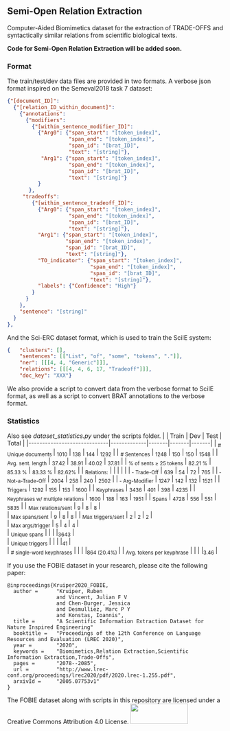 Semi-Open Relation Extraction
--

Computer-Aided Biomimetics dataset for the extraction of TRADE-OFFS and syntactically similar relations from scientific biological texts.

**Code for Semi-Open Relation Extraction will be added soon.**

### Format
The train/test/dev data files are provided in two formats. A verbose json format inspired on the Semeval2018 task 7 dataset:

```json
{"[document_ID]":
  {"[relation_ID_within_document]":
    {"annotations":
      {"modifiers":
        {"[within_sentence_modifier_ID]":
          {"Arg0": {"span_start": "[token_index]",
                    "span_end": "[token_index]",
                    "span_id": "[brat_ID]",
                    "text": "[string]"},
           "Arg1": {"span_start": "[token_index]",
                    "span_end": "[token_index]",
                    "span_id": "[brat_ID]",
                    "text": "[string]"}
          }
       },
     "tradeoffs":
        {"[within_sentence_tradeoff_ID]":
          {"Arg0": {"span_start": "[token_index]",
                    "span_end": "[token_index]",
                    "span_id": "[brat_ID]",  
                    "text": "[string]"},
          "Arg1": {"span_start": "[token_index]",
                   "span_end": "[token_index]",
                   "span_id": "[brat_ID]",  
                   "text": "[string]"},           
          "TO_indicator": {"span_start": "[token_index]",
                           "span_end": "[token_index]",
                           "span_id": "[brat_ID]",  
                           "text": "[string]"},
          "labels": {"Confidence": "High"}
        }
      }
    },
    "sentence": "[string]"
  }
},
```

And the Sci-ERC dataset format, which is used to train the SciIE system:
```json
{   "clusters": [],
    "sentences": [["List", "of", "some", "tokens", "."]],
    "ner": [[[4, 4, "Generic"]]],
    "relations": [[[4, 4, 6, 17, "Tradeoff"]]],
    "doc_key": "XXX"}
```

We also provide a script to convert data from the verbose format to SciIE format, as well as a script to convert BRAT annotations to the verbose format.

### Statistics
Also see _dataset_statistics.py_ under the scripts folder.
|                             |  Train | Dev   | Test  | Total |
|-----------------------------|-------------|-------|-------|-------|
| <sub># Unique documents </sub>         | <sub>1010</sub>        | <sub>138</sub>   | <sub>144</sub>   | <sub>1292</sub>  |
| <sub># Sentences</sub>                 | <sub>1248</sub>        | <sub>150</sub>   | <sub>150</sub>   | <sub>1548</sub>  |
| <sub>Avg. sent. length</sub>           | <sub>37.42</sub>       | <sub>38.91</sub> | <sub>40.02</sub> | <sub>37.81</sub> |
| <sub>% of sents ≥ 25 tokens</sub>      | <sub>82.21 %</sub>       | <sub>85.33 %</sub> | <sub>83.33 %</sub> | <sub>82.62%</sub> |
| <sub>Relations:</sub>                  |             |       |       |       |
|<sub> - Trade-Off</sub>                 | <sub>639</sub>         | <sub>54</sub>    | <sub>72</sub>    | <sub>765</sub>   |
|<sub> - Not-a-Trade-Off</sub>           | <sub>2004</sub>        | <sub>258</sub>   | <sub>240</sub>   | <sub>2502</sub>  |
|<sub> - Arg-Modifier</sub>              | <sub>1247</sub>        | <sub>142</sub>   | <sub>132</sub>   | <sub>1521</sub>  |
| <sub>Triggers</sub>                    | <sub>1292</sub>        | <sub>155</sub>   | <sub>153</sub>   | <sub>1600</sub>  |
| <sub>Keyphrases</sub>                   | <sub>3436</sub>        | <sub>401</sub>   | <sub>398</sub>   | <sub>4235</sub>  |
| <sub>Keyphrases w/ multiple relations</sub> | <sub>1600</sub>        | <sub>188</sub>   | <sub>163</sub>   | <sub>1951</sub> |
| <sub>Spans</sub>                       | <sub>4728</sub>        | <sub>556</sub>   | <sub>551</sub>   | <sub>5835</sub>  |
| <sub>Max relations/sent</sub>           | <sub>9 </sub> | <sub>8 </sub> | <sub>8 </sub> |         
| <sub>Max spans/sent</sub>              | <sub>9</sub>  | <sub>8 </sub> | <sub>8 </sub> |
| <sub>Max triggers/sent</sub>           | <sub>2 </sub> | <sub>2 </sub> | <sub>2 </sub> |         
| <sub>Max args/trigger</sub>           | <sub>5 </sub> | <sub>4 </sub> | <sub>4 </sub> |         
| <sub>Unique spans</sub>                | |       |       |<sub>3643</sub>   |      
| <sub>Unique triggers</sub>             | |       |       |<sub>41 </sub>    |             
| <sub># single-word keyphrases</sub>     | |       |       |<sub>864 (20.4%) </sub>|
| <sub>Avg. tokens per keyphrase</sub>    | |       |       |<sub>3.46 </sub>     |   


If you use the FOBIE dataset in your research, please cite the following paper:
```
@inproceedings{Kruiper2020_FOBIE,
  author =      "Kruiper, Ruben
                and Vincent, Julian F V
                and Chen-Burger, Jessica
                and Desmulliez, Marc P Y
                and Konstas, Ioannis",
  title =       "A Scientific Information Extraction Dataset for Nature Inspired Engineering"
  booktitle =   "Proceedings of the 12th Conference on Language Resources and Evaluation (LREC 2020)",
  year =        "2020",
  keywords =    "Biomimetics,Relation Extraction,Scientific Information Extraction,Trade-Offs",
  pages =       "2078--2085",
  url =         "http://www.lrec-conf.org/proceedings/lrec2020/pdf/2020.lrec-1.255.pdf",
  arxivId =     "2005.07753v1"
}
```



The FOBIE dataset along with scripts in this repository are licensed under a Creative Commons Attribution 4.0 License.
<img src="https://mirrors.creativecommons.org/presskit/buttons/88x31/png/by-sa.png" width="134" height="47">
